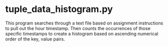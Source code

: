 # tuple_data_histogram.py
This program searches through a text file based on assignment instructions to pull out the hour timestamp.  Then counts the occurrences of those specific timestamps to create a histogram based on ascending numerical order of the key, value pairs.
